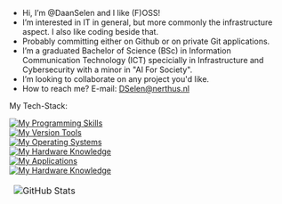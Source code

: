 - Hi, I’m @DaanSelen and I like (F)OSS!
- I’m interested in IT in general, but more commonly the infrastructure aspect. I also like coding beside that.
- Probably committing either on Github or on private Git applications.
- I’m a graduated Bachelor of Science (BSc) in Information Communication Technology (ICT) specicially in Infrastructure and Cybersecurity with a minor in "AI For Society".
- I’m looking to collaborate on any project you'd like.
- How to reach me?
E-mail: DSelen@nerthus.nl

My Tech-Stack:<br>

[![My Programming Skills](https://skillicons.dev/icons?i=ansible,bash,go,md,powershell,python)](https://skillicons.dev)<br>
[![My Version Tools](https://skillicons.dev/icons?i=git,github,githubactions,vscode)](https://skillicons.dev)<br>
[![My Operating Systems](https://skillicons.dev/icons?i=linux,debian,kali,mint,ubuntu,windows)](https://skillicons.dev)<br>
[![My Hardware Knowledge](https://skillicons.dev/icons?i=arduino,raspberrypi)](https://skillicons.dev)<br>
[![My Applications](https://skillicons.dev/icons?i=docker,kubernetes,mysql,nginx,postgres,postman,sqlite,vim,wordpress)](https://skillicons.dev)<br>
[![My Hardware Knowledge](https://skillicons.dev/icons?i=cloudflare,discord)](https://skillicons.dev)<br>

<table align="center" border="0" cellpadding="0" cellspacing="0">
  <thead>
    <tr>
      <td>
        <img
          src="https://github-readme-stats.vercel.app/api?username=DaanSelen&show_icons=true&locale=en&theme=tokyonight&count_private=false"
          align=left
          alt="GitHub Stats"
        />
      </td>
    </tr>
  </thead>
</table>
